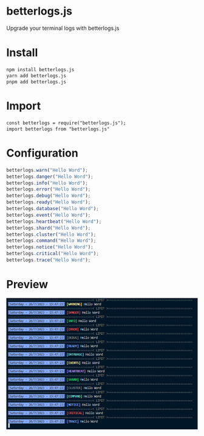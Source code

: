 # betterlogs.js
Upgrade your terminal logs with betterlogs.js

# Install
```
npm install betterlogs.js
yarn add betterlogs.js
pnpm add betterlogs.js
```

# Import
```
const betterlogs = require("betterlogs.js");
import betterlogs from "betterlogs.js"
```

# Configuration
```js
betterlogs.warn("Hello Word");
betterlogs.danger("Hello Word");
betterlogs.info("Hello Word");
betterlogs.error("Hello Word");
betterlogs.debug("Hello Word");
betterlogs.ready("Hello Word");
betterlogs.database("Hello Word");
betterlogs.event("Hello Word");
betterlogs.heartbeat("Hello Word");
betterlogs.shard("Hello Word");
betterlogs.cluster("Hello Word");
betterlogs.command("Hello Word");
betterlogs.notice("Hello Word");
betterlogs.critical("Hello Word");
betterlogs.trace("Hello Word");
```


# Preview
![Preview](image.png)